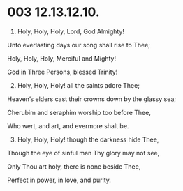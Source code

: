 # 003 12.13.12.10.

1.  Holy, Holy, Holy, Lord, God Almighty!

Unto everlasting days our song shall rise to Thee;

Holy, Holy, Holy, Merciful and Mighty!

God in Three Persons, blessed Trinity!

2.  Holy, Holy, Holy! all the saints adore Thee;

Heaven’s elders cast their crowns down by the glassy sea;

Cherubim and seraphim worship too before Thee,

Who wert, and art, and evermore shalt be.

3.  Holy, Holy, Holy! though the darkness hide Thee,

Though the eye of sinful man Thy glory may not see,

Only Thou art holy, there is none beside Thee,

Perfect in power, in love, and purity.

